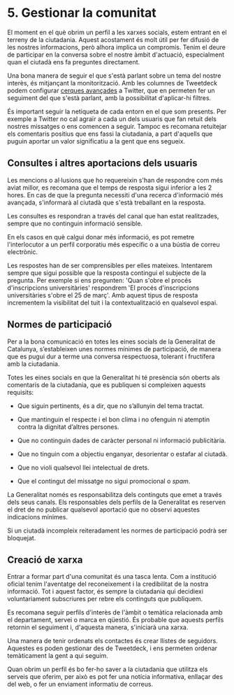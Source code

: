 # 5. Gestionar la comunitat

El moment en el què obrim un perfil a les xarxes socials, estem entrant en el terreny de la ciutadania. Aquest acostament és molt útil per fer difusió de les nostres informacions, però alhora implica un compromís. Tenim el deure de participar en la conversa sobre el nostre àmbit d'actuació, especialment quan el ciutadà ens fa preguntes directament.  

Una bona manera de seguir el que s'està parlant sobre un tema del nostre interès, és mitjançant la monitorització. Amb les columnes de Tweetdeck podem configurar [cerques avançades](https://support.twitter.com/articles/71577-using-advanced-search) a Twitter, que en permeten fer un seguiment del que s'està parlant, amb la possibilitat d'aplicar-hi filtres.  

És important seguir la netiqueta de cada entorn en el que som presents. Per exemple a Twitter no cal agraïr a cada un dels usuaris que fan retuit dels nostres missatges o ens comencen a seguir. Tampoc es recomana retuitejar els comentaris positius que ens fassi la ciutadania, a part d'aquells que puguin aportar un valor significatiu a la gent que ens segueix.  

## Consultes i altres aportacions dels usuaris

Les mencions o al·lusions que ho requereixin s'han de respondre com més aviat millor, es recomana que el temps de resposta sigui inferior a les 2 hores. En cas de que la pregunta necessiti d'una recerca d'informació més avançada, s'informarà al ciutadà que s'està treballant en la resposta.  

Les consultes es respondran a través del canal que han estat realitzades, sempre que no continguin informació sensible.  

En els casos en què calgui donar més informació, es pot remetre l'interlocutor a un perfil corporatiu més específic o a una bústia de correu electrònic.  

Les respostes han de ser comprensibles per elles mateixes. Intentarem sempre que sigui possible que la resposta contingui el subjecte de la pregunta. Per exemple si ens pregunten: 'Quan s'obre el procés d'inscripcions universitàries' respondrem 'El procés d'inscripcions universitàries s'obre el 25 de març'. Amb aquest tipus de resposta incrementem la visibilitat del tuit i la contextualització en qualsevol espai.  


## Normes de participació

Per a la bona comunicació en totes les eines socials de la Generalitat de Catalunya, s’estableixen unes normes mínimes de participació, de manera que es pugui dur a terme una conversa respectuosa, tolerant i fructífera amb la ciutadania.  

Totes les eines socials en que la Generalitat hi té presència són oberts als comentaris de la ciutadania, que es publiquen si compleixen aquests requisits:  

- Que siguin pertinents, és a dir, que no s’allunyin del tema tractat. 

- Que mantinguin el respecte i el bon clima i no ofenguin ni atemptin contra la dignitat d’altres persones.  

- Que no continguin dades de caràcter personal ni informació publicitària.  

- Que no tinguin com a objectiu enganyar, desorientar o estafar al ciutadà.  

- Que no violi qualsevol llei intelectual de drets.  

- Que el contingut del missatge no sigui promocional o *spam*.  

La Generalitat només es responsabilitza dels continguts que emet a través dels seus canals. Els responsables dels perfils de la Generalitat es reserven el dret de no publicar qualsevol aportació que no observi aquestes indicacions mínimes.  

Si un ciutadà incompleix reiteradament les normes de participació podrà ser bloquejat.  

## Creació de xarxa

Entrar a formar part d'una comunitat és una tasca lenta. Com a institució oficial tenim l'aventatge del reconeixement i la credibilitat de la nostra informació. Tot i aquest factor, és sempre la ciutadania qui decidiexi voluntariament subscriures per rebre els continguts que publiquem.  

Es recomana seguir perfils d'interès de l'àmbit o temàtica relacionada amb el departament, servei o marca en qüestió. És probable que aquests perfils retornin el seguiment i, d'aquesta manera, s'iniciarà una xarxa.  

Una manera de tenir ordenats els contactes és crear llistes de seguidors. Aquestes es poden gestionar des de Tweetdeck, i ens permeten ordenar temàticament la gent a qui seguim.  

Quan obrim un perfil és bo fer-ho saver a la ciutadania que utilitza els serveis que oferim, per això es pot fer una notícia informativa, enllaçar des del web, o fer un enviament informatiu de correus.  

